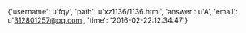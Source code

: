 {'username': u'fqy', 'path': u'xz1136/1136.html', 'answer': u'A', 'email': u'312801257@qq.com', 'time': '2016-02-22:12:34:47'}